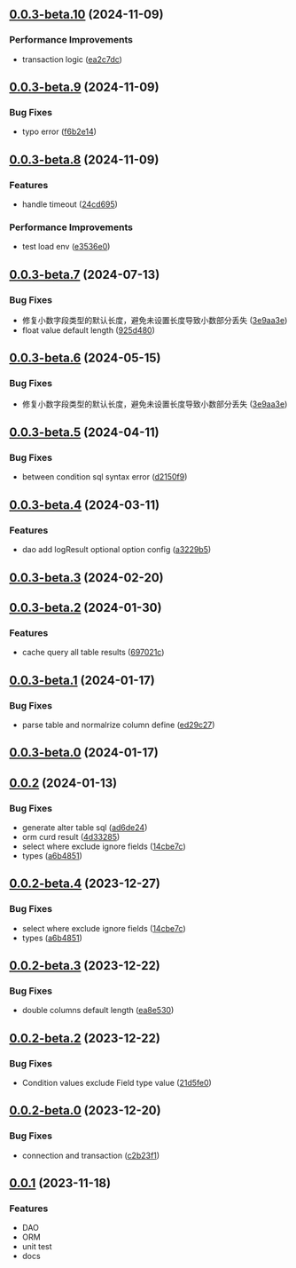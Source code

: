 ## [0.0.3-beta.10](https://github.com/x-wink/wink-dao/compare/v0.0.3-beta.9...v0.0.3-beta.10) (2024-11-09)


### Performance Improvements

* transaction logic ([ea2c7dc](https://github.com/x-wink/wink-dao/commit/ea2c7dca267c061fad0fe1902bf115d4888668cf))



## [0.0.3-beta.9](https://github.com/x-wink/wink-dao/compare/v0.0.3-beta.8...v0.0.3-beta.9) (2024-11-09)


### Bug Fixes

* typo error ([f6b2e14](https://github.com/x-wink/wink-dao/commit/f6b2e147ed54e3d6727fc91c891f9c9ca36e9e93))



## [0.0.3-beta.8](https://github.com/x-wink/wink-dao/compare/v0.0.3-beta.7...v0.0.3-beta.8) (2024-11-09)


### Features

* handle timeout ([24cd695](https://github.com/x-wink/wink-dao/commit/24cd6956ab3d99ab35fd6cf8d9ea8986452fca63))


### Performance Improvements

* test load env ([e3536e0](https://github.com/x-wink/wink-dao/commit/e3536e075531a1c767d2da0324ce6d64338dfd78))



## [0.0.3-beta.7](https://github.com/x-wink/wink-dao/compare/v0.0.3-beta.5...v0.0.3-beta.7) (2024-07-13)

### Bug Fixes

-   修复小数字段类型的默认长度，避免未设置长度导致小数部分丢失 ([3e9aa3e](https://github.com/x-wink/wink-dao/commit/3e9aa3e0c024f94cc4e8f11297dee3242edc4436))
-   float value default length ([925d480](https://github.com/x-wink/wink-dao/commit/925d48057077c7f24cf0ef83b377136fe280e7b0))

## [0.0.3-beta.6](https://github.com/x-wink/wink-dao/compare/v0.0.3-beta.5...v0.0.3-beta.6) (2024-05-15)

### Bug Fixes

-   修复小数字段类型的默认长度，避免未设置长度导致小数部分丢失 ([3e9aa3e](https://github.com/x-wink/wink-dao/commit/3e9aa3e0c024f94cc4e8f11297dee3242edc4436))

## [0.0.3-beta.5](https://github.com/x-wink/wink-dao/compare/v0.0.3-beta.4...v0.0.3-beta.5) (2024-04-11)

### Bug Fixes

-   between condition sql syntax error ([d2150f9](https://github.com/x-wink/wink-dao/commit/d2150f97af8fdc7354adeb64015a02bad7824eb5))

## [0.0.3-beta.4](https://github.com/x-wink/wink-dao/compare/v0.0.3-beta.3...v0.0.3-beta.4) (2024-03-11)

### Features

-   dao add logResult optional option config ([a3229b5](https://github.com/x-wink/wink-dao/commit/a3229b5f9299151023a34ee9489caaf944deeb36))

## [0.0.3-beta.3](https://github.com/x-wink/wink-dao/compare/v0.0.3-beta.2...v0.0.3-beta.3) (2024-02-20)

## [0.0.3-beta.2](https://github.com/x-wink/wink-dao/compare/v0.0.3-beta.1...v0.0.3-beta.2) (2024-01-30)

### Features

-   cache query all table results ([697021c](https://github.com/x-wink/wink-dao/commit/697021c0f659d04f1ba8491277346a82f983d91c))

## [0.0.3-beta.1](https://github.com/x-wink/wink-dao/compare/v0.0.3-beta.0...v0.0.3-beta.1) (2024-01-17)

### Bug Fixes

-   parse table and normalrize column define ([ed29c27](https://github.com/x-wink/wink-dao/commit/ed29c2787ecc562aea78c30b07fbb7a1c68e1984))

## [0.0.3-beta.0](https://github.com/x-wink/wink-dao/compare/v0.0.2...v0.0.3-beta.0) (2024-01-17)

## [0.0.2](https://github.com/x-wink/wink-dao/compare/v0.0.2-beta.3...v0.0.2) (2024-01-13)

### Bug Fixes

-   generate alter table sql ([ad6de24](https://github.com/x-wink/wink-dao/commit/ad6de24d4c330b15c1e3e80aa2cda88e805cb807))
-   orm curd result ([4d33285](https://github.com/x-wink/wink-dao/commit/4d33285321407880b1a442a77211caddf9c6d22d))
-   select where exclude ignore fields ([14cbe7c](https://github.com/x-wink/wink-dao/commit/14cbe7c6ce7950272c456e6620475371b1bdd9bd))
-   types ([a6b4851](https://github.com/x-wink/wink-dao/commit/a6b48519725c4c434912ca36a2ffe685226c3dd9))

## [0.0.2-beta.4](https://github.com/x-wink/wink-dao/compare/v0.0.2-beta.3...v0.0.2-beta.4) (2023-12-27)

### Bug Fixes

-   select where exclude ignore fields ([14cbe7c](https://github.com/x-wink/wink-dao/commit/14cbe7c6ce7950272c456e6620475371b1bdd9bd))
-   types ([a6b4851](https://github.com/x-wink/wink-dao/commit/a6b48519725c4c434912ca36a2ffe685226c3dd9))

## [0.0.2-beta.3](https://github.com/x-wink/wink-dao/compare/v0.0.2-beta.2...v0.0.2-beta.3) (2023-12-22)

### Bug Fixes

-   double columns default length ([ea8e530](https://github.com/x-wink/wink-dao/commit/ea8e53000a0942e33d46cffd9085f729828668b7))

## [0.0.2-beta.2](https://github.com/x-wink/wink-dao/compare/v0.0.2-beta.0...v0.0.2-beta.2) (2023-12-22)

### Bug Fixes

-   Condition values exclude Field type value ([21d5fe0](https://github.com/x-wink/wink-dao/commit/21d5fe0623589a281da6e6c4b765656cf3dc5f7c))

## [0.0.2-beta.0](https://github.com/x-wink/wink-dao/compare/v0.0.1...v0.0.2-beta.0) (2023-12-20)

### Bug Fixes

-   connection and transaction ([c2b23f1](https://github.com/x-wink/wink-dao/commit/c2b23f17a7525df9d136bb125f2c5ff30e41f6e4))

## [0.0.1](https://github.com/x-wink/wink-dao/compare/v2.0.5-beta.0...v0.0.1) (2023-11-18)

### Features

-   DAO
-   ORM
-   unit test
-   docs
